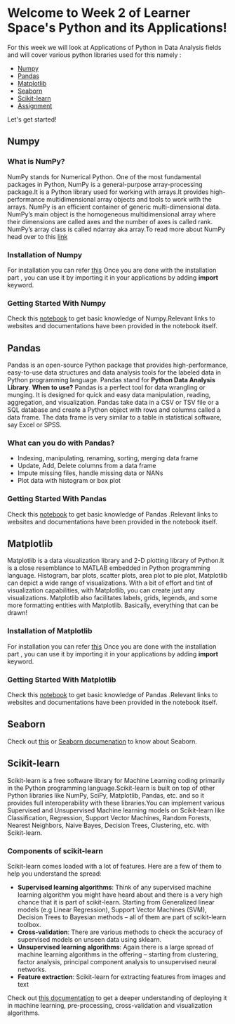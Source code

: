 # Welcome to Week 2 of Learner Space's Python and its Applications!

For this week we will look at Applications of Python in Data Analysis fields and will cover various python libraries used for this namely :
* [Numpy](#Numpy)
* [Pandas](#Pandas)
* [Matplotlib](#Matplotlib)
* [Seaborn](#Seaborn)
* [Scikit-learn](#Scikit-learn)
* [Assignment](#Assignment)

Let's get started!

## Numpy
### What is NumPy?
NumPy stands for Numerical Python. One of the most fundamental packages in Python, NumPy is a general-purpose array-processing package.It is a Python library used for working with arrays.It provides high-performance multidimensional array objects and tools to work with the arrays. NumPy is an efficient container of generic multi-dimensional data.
NumPy’s main object is the homogeneous multidimensional array where their dimensions are called axes and the number of axes is called rank. NumPy’s array class is called ndarray aka array.To read more about NumPy head over to this [link](https://numpy.org/doc/stable/user/whatisnumpy.html)

### Installation of Numpy
For installation you can refer [this](https://www.w3schools.com/python/numpy/numpy_getting_started.asp)
Once you are done with the installation part , you can use it by importing it in your applications by adding **import** keyword. 
  
### Getting Started With Numpy

Check this [notebook](https://github.com/vrinda01go/TSS-python/blob/main/Python%20Library/NumPy.ipynb) to get basic knowledge of Numpy.Relevant links to websites and documentations have been provided in the notebook itself.  



## Pandas
Pandas is an open-source Python package that provides high-performance, easy-to-use data structures and data analysis tools for the labeled data in Python programming language. Pandas stand for **Python Data Analysis Library**.
**When to use?**
Pandas is a perfect tool for data wrangling or munging. It is designed for quick and easy data manipulation, reading, aggregation, and visualization.
Pandas take data in a CSV or TSV file or a SQL database and create a Python object with rows and columns called a data frame. The data frame is very similar to a table in statistical software, say Excel or SPSS.

### What can you do with Pandas?
* Indexing, manipulating, renaming, sorting, merging data frame
* Update, Add, Delete columns from a data frame
* Impute missing files, handle missing data or NANs
* Plot data with histogram or box plot

### Getting Started With Pandas

Check this [notebook](https://github.com/vrinda01go/TSS-python/blob/main/Python%20Library/Pandas.ipynb) to get basic knowledge of Pandas .Relevant links to websites and documentations have been provided in the notebook itself.  



## Matplotlib
Matplotlib is a data visualization library and 2-D plotting library of Python.It is a close resemblance to MATLAB embedded in Python programming language.
Histogram, bar plots, scatter plots, area plot to pie plot, Matplotlib can depict a wide range of visualizations. With a bit of effort and tint of visualization capabilities, with Matplotlib, you can create just any visualizations.
Matplotlib also facilitates labels, grids, legends, and some more formatting entities with Matplotlib. Basically, everything that can be drawn!

### Installation of Matplotlib
For installation you can refer [this](https://www.w3schools.com/python/matplotlib_getting_started.asp)
Once you are done with the installation part , you can use it by importing it in your applications by adding **import** keyword.

### Getting Started With Matplotlib

Check this [notebook](https://github.com/vrinda01go/TSS-python/blob/main/Python%20Library/Matplotlib.ipynb) to get basic knowledge of Pandas .Relevant links to websites and documentations have been provided in the notebook itself.  

 
 
## Seaborn
Check out [this](https://www.w3schools.com/python/numpy/numpy_random_seaborn.asp) or [Seaborn documenation](http://seaborn.pydata.org/introduction.html) to know about Seaborn.



## Scikit-learn

Scikit-learn is a free software library for Machine Learning coding primarily in the Python programming language.Scikit-learn is built on top of other Python libraries like NumPy, SciPy,  Matplotlib, Pandas, etc. and so it provides full interoperability with these libraries.You can implement various Supervised and Unsupervised Machine learning models on Scikit-learn like Classification, Regression, Support Vector Machines, Random Forests, Nearest Neighbors, Naive Bayes, Decision Trees, Clustering, etc. with Scikit-learn. 

### Components of scikit-learn
Scikit-learn comes loaded with a lot of features. Here are a few of them to help you understand the spread:
* **Supervised learning algorithms**: Think of any supervised machine learning algorithm you might have heard about and there is a very high chance that it is part of scikit-learn. Starting from Generalized linear models (e.g Linear Regression), Support Vector Machines (SVM), Decision Trees to Bayesian methods – all of them are part of scikit-learn toolbox.
* **Cross-validation**: There are various methods to check the accuracy of supervised models on unseen data using sklearn.
* **Unsupervised learning algorithms**: Again there is a large spread of machine learning algorithms in the offering – starting from clustering, factor analysis, principal    component analysis to unsupervised neural networks.
* **Feature extraction**: Scikit-learn for extracting features from images and text

Check out [this documentation](https://scikit-learn.org/stable/) to get a deeper understanding of deploying it in machine learning, pre-processing, cross-validation and visualization algorithms.



